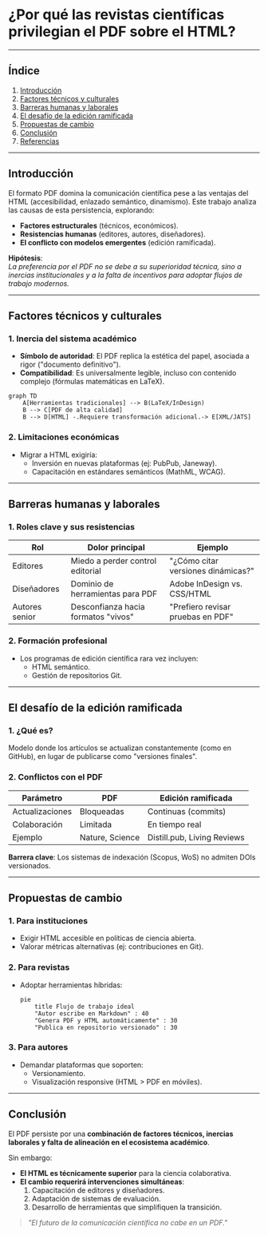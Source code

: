 # ¿Por qué las revistas científicas privilegian el PDF sobre el HTML?  

---

## Índice  
1. [Introducción](#introducción)  
2. [Factores técnicos y culturales](#factores-técnicos-y-culturales)  
3. [Barreras humanas y laborales](#barreras-humanas-y-laborales)  
4. [El desafío de la edición ramificada](#el-desafío-de-la-edición-ramificada)  
5. [Propuestas de cambio](#propuestas-de-cambio)  
6. [Conclusión](#conclusión)  
7. [Referencias](#referencias)  

---  

## Introducción  
El formato PDF domina la comunicación científica pese a las ventajas del HTML (accesibilidad, enlazado semántico, dinamismo). Este trabajo analiza las causas de esta persistencia, explorando:  
- **Factores estructurales** (técnicos, económicos).  
- **Resistencias humanas** (editores, autores, diseñadores).  
- **El conflicto con modelos emergentes** (edición ramificada).  

**Hipótesis**:  
*La preferencia por el PDF no se debe a su superioridad técnica, sino a inercias institucionales y a la falta de incentivos para adoptar flujos de trabajo modernos.*  

---  

## Factores técnicos y culturales  

### 1. Inercia del sistema académico  
- **Símbolo de autoridad**: El PDF replica la estética del papel, asociada a rigor ("documento definitivo").  
- **Compatibilidad**: Es universalmente legible, incluso con contenido complejo (fórmulas matemáticas en LaTeX).  

```mermaid  
graph TD  
    A[Herramientas tradicionales] --> B(LaTeX/InDesign)  
    B --> C[PDF de alta calidad]  
    B --> D[HTML] -.Requiere transformación adicional.-> E[XML/JATS]  
```  

### 2. Limitaciones económicas  
- Migrar a HTML exigiría:  
  - Inversión en nuevas plataformas (ej: PubPub, Janeway).  
  - Capacitación en estándares semánticos (MathML, WCAG).  

---  

## Barreras humanas y laborales  

### 1. Roles clave y sus resistencias  
| **Rol**           | **Dolor principal**                  | **Ejemplo**                          |  
|--------------------|--------------------------------------|--------------------------------------|  
| Editores           | Miedo a perder control editorial     | "¿Cómo citar versiones dinámicas?"   |  
| Diseñadores        | Dominio de herramientas para PDF     | Adobe InDesign vs. CSS/HTML          |  
| Autores senior     | Desconfianza hacia formatos "vivos"  | "Prefiero revisar pruebas en PDF"    |  

### 2. Formación profesional  
- Los programas de edición científica rara vez incluyen:  
  - HTML semántico.  
  - Gestión de repositorios Git.  

---  

## El desafío de la edición ramificada  

### 1. ¿Qué es?  
Modelo donde los artículos se actualizan constantemente (como en GitHub), en lugar de publicarse como "versiones finales".  

### 2. Conflictos con el PDF  
| **Parámetro**       | **PDF**               | **Edición ramificada**         |  
|----------------------|-----------------------|--------------------------------|  
| Actualizaciones      | Bloqueadas            | Continuas (commits)            |  
| Colaboración         | Limitada              | En tiempo real                 |  
| Ejemplo             | Nature, Science       | Distill.pub, Living Reviews    |  

**Barrera clave**: Los sistemas de indexación (Scopus, WoS) no admiten DOIs versionados.  

---  

## Propuestas de cambio  

### 1. Para instituciones  
- Exigir HTML accesible en políticas de ciencia abierta.  
- Valorar métricas alternativas (ej: contribuciones en Git).  

### 2. Para revistas  
- Adoptar herramientas híbridas:  
  ```mermaid  
  pie  
      title Flujo de trabajo ideal  
      "Autor escribe en Markdown" : 40  
      "Genera PDF y HTML automáticamente" : 30  
      "Publica en repositorio versionado" : 30  
  ```  

### 3. Para autores  
- Demandar plataformas que soporten:  
  - Versionamiento.  
  - Visualización responsive (HTML > PDF en móviles).  

---  

## Conclusión  
El PDF persiste por una **combinación de factores técnicos, inercias laborales y falta de alineación en el ecosistema académico**.

Sin embargo:  
- **El HTML es técnicamente superior** para la ciencia colaborativa.  
- **El cambio requerirá intervenciones simultáneas**:  
  1. Capacitación de editores y diseñadores.  
  2. Adaptación de sistemas de evaluación.  
  3. Desarrollo de herramientas que simplifiquen la transición.  

> *"El futuro de la comunicación científica no cabe en un PDF."*  

